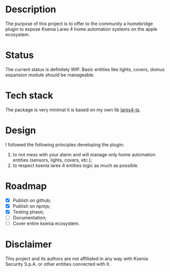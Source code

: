 # Description

The purpose of this project is to offer to the community a homebridge plugin to expose Ksenia Lares 4 home automation systems on the apple ecosystem.

# Status

The current status is definitely WIP. Basic entities like lights, covers, domus expansion module should be manageable.

# Tech stack

The package is very minimal it is based on my own lib [lares4-ts](https://github.com/glsorre/lares4-ts).

# Design

I followed the following principles developing the plugin:

1. to not mess with your alarm and will manage only home automation entities (sensors, lights, covers, etc.);
2. to respect ksenia lares 4 entities logic as much as possible.

# Roadmap

- [X] Publish on github;
- [X] Publish on npmjs;
- [X] Testing phase;
- [ ] Documentation;
- [ ] Cover entire ksenia ecosystem.

# Disclaimer

This project and its authors are not affiliated in any way with Ksenia Security S.p.A. or other entities connected with it.
